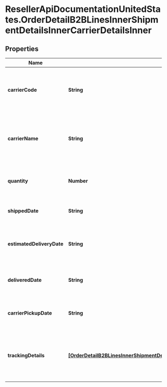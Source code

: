 # ResellerApiDocumentationUnitedStates.OrderDetailB2BLinesInnerShipmentDetailsInnerCarrierDetailsInner

## Properties

Name | Type | Description | Notes
------------ | ------------- | ------------- | -------------
**carrierCode** | **String** | The carrier code for the shipment containing the line item. | [optional] 
**carrierName** | **String** | The name of the carrier of the shipment containing the line item. | [optional] 
**quantity** | **Number** | The quantity shipped of the line item. | [optional] 
**shippedDate** | **String** | The actual date when line item shipped. | [optional] 
**estimatedDeliveryDate** | **String** | The date the line item is expected to be delivered. | [optional] 
**deliveredDate** | **String** | The actual date of delivery of the line item. | [optional] 
**carrierPickupDate** | **String** | The actual date when carrier picked up line item. | [optional] 
**trackingDetails** | [**[OrderDetailB2BLinesInnerShipmentDetailsInnerCarrierDetailsInnerTrackingDetailsInner]**](OrderDetailB2BLinesInnerShipmentDetailsInnerCarrierDetailsInnerTrackingDetailsInner.md) | The tracking details for the shipment containing the line item. | [optional] 


